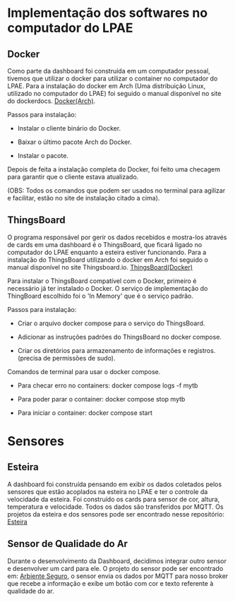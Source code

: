 # Implementação dos softwares no computador do LPAE

## Docker
Como parte da dashboard foi construída em um computador pessoal, tivemos que utilizar o docker para utilizar o container no computador do LPAE. Para a instalação do docker em Arch (Uma distribuição Linux, utilizado no computador do LPAE) foi seguido o manual disponível no site do dockerdocs. [Docker(Arch)](https://docs.docker.com/desktop/setup/install/linux/archlinux/).


Passos para instalação:

- Instalar o cliente binário do Docker.

- Baixar o último pacote Arch do Docker.

- Instalar o pacote.

Depois de feita a instalação completa do Docker, foi feito uma checagem para garantir que o cliente estava atualizado.

(OBS: Todos os comandos que podem ser usados no terminal para agilizar e facilitar, estão no site de instalação citado a cima).

## ThingsBoard
O programa responsável por gerir os dados recebidos e mostra-los através de cards em uma dashboard é o ThingsBoard, que ficará ligado no computador do LPAE enquanto a esteira estiver funcionando. Para a instalação do ThingsBoard utilizando o docker em Arch foi seguido o manual disponível no site Thingsboard.io. [ThingsBoard(Docker)](https://thingsboard.io/docs/user-guide/install/docker/)

Para instalar o ThingsBoard compatível com o Docker, primeiro é necessário já ter instalado o Docker. O serviço de implementação do ThingBoard escolhido foi o 'In Memory' que é o serviço padrão.


Passos para instalação:

- Criar o arquivo docker compose para o serviço do ThingsBoard.

- Adicionar as instruções padrões do ThingsBoard no docker compose.

- Criar os diretórios para armazenamento de informações e registros. (precisa de permissões de sudo).


Comandos de terminal para usar o docker compose.

- Para checar erro no containers: docker compose logs -f mytb

- Para poder parar o container: docker compose stop mytb

- Para iniciar o container: docker compose start 

# Sensores

## Esteira

A dashboard foi construída pensando em exibir os dados coletados pelos sensores que estão acoplados na esteira no LPAE e ter o controle da velocidade da esteira. Foi construído os cards para sensor de cor, altura, temperatura e velocidade. Todos os dados são transferidos por MQTT.
Os projetos da esteira e dos sensores pode ser encontrado nesse repositório: [Esteira](https://github.com/WebertCris/Esteira)

## Sensor de Qualidade do Ar

Durante o desenvolvimento da Dashboard, decidimos integrar outro sensor e desenvolver um card para ele. O projeto do sensor pode ser encontrado em: [Arbiente Seguro](https://github.com/tarcizct/Arbiente-Seguro), o sensor envia os dados por MQTT para nosso broker que recebe a informação e exibe um botão com cor e texto referente à qualidade do ar.
